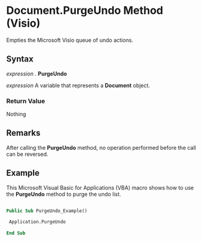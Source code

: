 
# Document.PurgeUndo Method (Visio)

Empties the Microsoft Visio queue of undo actions.


## Syntax

 _expression_ . **PurgeUndo**

 _expression_ A variable that represents a **Document** object.


### Return Value

Nothing


## Remarks

After calling the  **PurgeUndo** method, no operation performed before the call can be reversed.


## Example

This Microsoft Visual Basic for Applications (VBA) macro shows how to use the  **PurgeUndo** method to purge the undo list.


```vb
 
Public Sub PurgeUndo_Example() 
 
 Application.PurgeUndo 
 
End Sub
```

